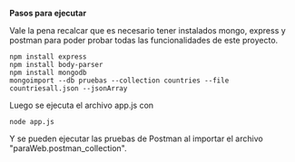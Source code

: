 **Pasos para ejecutar**

Vale la pena recalcar que es necesario tener instalados mongo, express y postman para poder probar todas las funcionalidades de este proyecto.

~~~~
npm install express
npm install body-parser
npm install mongodb
mongoimport --db pruebas --collection countries --file countriesall.json --jsonArray
~~~~

Luego se ejecuta el archivo app.js con

~~~~
node app.js
~~~~

Y se pueden ejecutar las pruebas de Postman al importar el archivo "paraWeb.postman_collection".